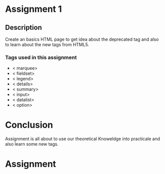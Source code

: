 # Assignment 1

## Description 
Create an basics HTML page to get idea about the deprecated tag and also to learn about the new tags from HTML5.

### Tags used in this assignment
* &lt; marquee>
* &lt; fieldset>
* &lt; legend>
* &lt; details>
* &lt; summary>
* &lt; input>
* &lt; datalist>
* &lt; option>

# Conclusion 
Assignment is all about to use our theoretical Knoweldge into practicale and also learn some new tags.
# Assignment